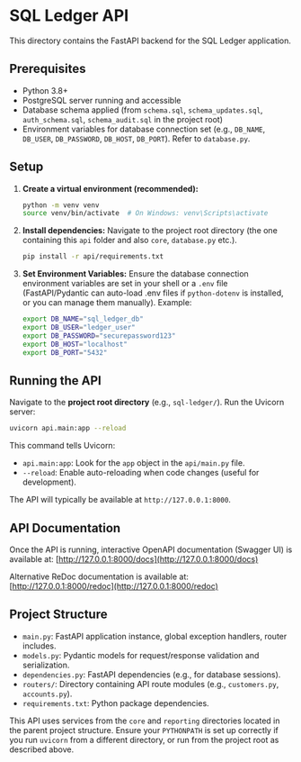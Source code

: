 # SQL Ledger API

This directory contains the FastAPI backend for the SQL Ledger application.

## Prerequisites

- Python 3.8+
- PostgreSQL server running and accessible
- Database schema applied (from `schema.sql`, `schema_updates.sql`, `auth_schema.sql`, `schema_audit.sql` in the project root)
- Environment variables for database connection set (e.g., `DB_NAME`, `DB_USER`, `DB_PASSWORD`, `DB_HOST`, `DB_PORT`). Refer to `database.py`.

## Setup

1.  **Create a virtual environment (recommended):**
    ```bash
    python -m venv venv
    source venv/bin/activate  # On Windows: venv\Scripts\activate
    ```

2.  **Install dependencies:**
    Navigate to the project root directory (the one containing this `api` folder and also `core`, `database.py` etc.).
    ```bash
    pip install -r api/requirements.txt
    ```

3.  **Set Environment Variables:**
    Ensure the database connection environment variables are set in your shell or a `.env` file (FastAPI/Pydantic can auto-load .env files if `python-dotenv` is installed, or you can manage them manually).
    Example:
    ```bash
    export DB_NAME="sql_ledger_db"
    export DB_USER="ledger_user"
    export DB_PASSWORD="securepassword123"
    export DB_HOST="localhost"
    export DB_PORT="5432"
    ```

## Running the API

Navigate to the **project root directory** (e.g., `sql-ledger/`).
Run the Uvicorn server:

```bash
uvicorn api.main:app --reload
```

This command tells Uvicorn:
-   `api.main:app`: Look for the `app` object in the `api/main.py` file.
-   `--reload`: Enable auto-reloading when code changes (useful for development).

The API will typically be available at `http://127.0.0.1:8000`.

## API Documentation

Once the API is running, interactive OpenAPI documentation (Swagger UI) is available at:
[http://127.0.0.1:8000/docs](http://127.0.0.1:8000/docs)

Alternative ReDoc documentation is available at:
[http://127.0.0.1:8000/redoc](http://127.0.0.1:8000/redoc)

## Project Structure

-   `main.py`: FastAPI application instance, global exception handlers, router includes.
-   `models.py`: Pydantic models for request/response validation and serialization.
-   `dependencies.py`: FastAPI dependencies (e.g., for database sessions).
-   `routers/`: Directory containing API route modules (e.g., `customers.py`, `accounts.py`).
-   `requirements.txt`: Python package dependencies.

This API uses services from the `core` and `reporting` directories located in the parent project structure. Ensure your `PYTHONPATH` is set up correctly if you run `uvicorn` from a different directory, or run from the project root as described above.
```
